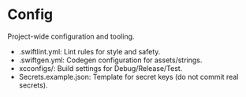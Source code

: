 # Config

Project-wide configuration and tooling.

- .swiftlint.yml: Lint rules for style and safety.
- .swiftgen.yml: Codegen configuration for assets/strings.
- xcconfigs/: Build settings for Debug/Release/Test.
- Secrets.example.json: Template for secret keys (do not commit real secrets).
